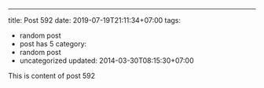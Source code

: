 ---
title: Post 592
date: 2019-07-19T21:11:34+07:00
tags:
  - random post
  - post has 5
category:
  - random post
  - uncategorized
updated: 2014-03-30T08:15:30+07:00

This is content of post 592